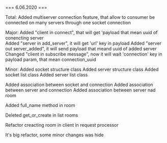 === 6.06.2020 ===

Total:
  Added multiserver connection feature, 
  that allow to consumer be connected on many servers through one socket connection

Major: 
  Added "client in connect", that will get 'payload that mean uuid of conencting server  
  Added "server in add_server", it will get 'url' key in payload
  Added "server out server_added", it will send payload that meand uuid of added server
  Changed "client in subscribe message", now it will wait 'connection' key in payload param, that mean connection_uuid

Minor:
  Added socket structure class
  Added server structure class
  Added socket list class
  Added server list class

  Added association between socket and connection
  Added association between server and connection
  Added association between server nad room
  
  Added full_name method in room
  
  Deleted get_or_create in list rooms

  Refactor creacting room in client in request processor

  It's big refactor, some minor changes was hide